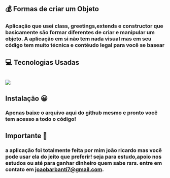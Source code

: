 ## 💰 Formas de criar um Objeto

### Aplicação que usei class, greetings,extends e constructor que basicamente são formar diferentes de criar e manipular um objeto. A aplicação em si não tem nada visual mas em seu código tem muito técnica e contéudo legal para você se basear 


## 💻 Tecnologias Usadas
<div style="display: inline_block"><br/>
<img align="center" src="https://img.shields.io/badge/JavaScript-323330?style=for-the-badge&logo=javascript&logoColor=F7DF1E">

## Instalação 😀

### Apenas baixe o arquivo aqui do github mesmo e pronto você tem acesso a todo o código!

## Importante 💛

### a aplicação foi totalmente feita por mim joão ricardo mas você pode usar ela do jeito que preferir! seja para estudo,apoio nos estudos ou até para ganhar dinheiro quem sabe rsrs. entre em contato em joaobarbanti7@gmail.com.
</div>
